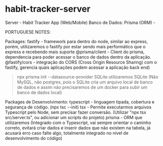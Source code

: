 # habit-tracker-server
Server - Habit Tracker App (Web/Mobile)
Banco de Dados: Prisma (ORM) -  

PORTUGUESE NOTES:

Packages:
fastify - framework para dentro do node, similar ao express, porém, utilizaremos o fastify por estar sendo mais performático que o express e recebendo mais suporte
@prisma/client - Client do prisma, dependencia para poder acessar o banco de dados dentro da aplicação.
@fastify/cors - integração do CORS (Cross Origin Resource Sharing) com o fastify, gerencia quais aplicações podem acessar a aplicação back end)

> npx prisma init --datasource-provider SQLite
utilizaremos SQLite (Não MySQL, não postgres, pois o SQLite cria um arquivo local de banco de dados e assim não precisaremos de um docker para subir um banco de dados local)

Packages de Desenvolvimento:
typescript - linguagem tipada, cobertura e segurança de código. (npx tsc --init)
tsx - Permite executarmos arquivos Typescript pelo Node, sem precisar fazer conversão. (Utilizar "npx tsx src/server.ts", ou adicionar um scripts do projeto)
prisma - ORM que utilizaremos (Integrado com o Typescript, vai sempre orientar o caminho correto, evitará criar dados e inserir dados que não existem na tabela, já acusará erro caso falte algo, totalmente integrado no nível de desenvolvimento do código)

 
